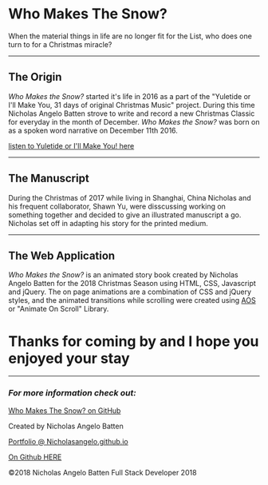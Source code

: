 # Who Makes The Snow?
When the material things in life are no longer fit for the List, who does one turn to for a Christmas miracle?

___

## The Origin

*Who Makes the Snow?* started it's life in 2016 as a part of the "Yuletide or I'll Make You, 31 days of original Christmas Music" project.  During this time Nicholas Angelo Batten strove to write and record a new Christmas Classic for everyday in the month of December.  *Who Makes the Snow?* was born on as a spoken word narrative on December 11th 2016.

[listen to Yuletide or I'll Make You! here](https://nickylovesyou.bandcamp.com/album/yuletide-or-ill-make-you)

___

## The Manuscript

During the Christmas of 2017 while living in Shanghai, China Nicholas and his frequent collaborator, Shawn Yu, were disscussing working on something together and decided to give an illustrated manuscript a go.  Nicholas set off in adapting his story for the printed medium.

___

## The Web Application

*Who Makes the Snow?* is an animated story book created by Nicholas Angelo Batten for the 2018 Christmas Season using HTML, CSS, Javascript and jQuery.  The on page animations are a combination of CSS and jQuery styles, and the animated transitions while scrolling were created using [AOS](https://michalsnik.github.io/aos/) or "Animate On Scroll" Library.

# Thanks for coming by and I hope you enjoyed your stay

___

### *For more information check out:*
[Who Makes The Snow? on GitHub](https://github.com/Nicholasangelo/who-makes-the-snow)


Created by Nicholas Angelo Batten

[Portfolio @ Nicholasangelo.github.io](https://nicholasangelo.github.io)

[On Github HERE](https://github.com/Nicholasangelo)

©2018 Nicholas Angelo Batten Full Stack Developer 2018
